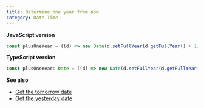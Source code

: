 ```yaml
---
title: Determine one year from now
category: Date Time
---
```


**JavaScript version**

```js
const plusOneYear = ((d) => new Date(d.setFullYear(d.getFullYear() + 1)))(new Date());
```

**TypeScript version**

```js
const plusOneYear: Date = ((d) => new Date(d.setFullYear(d.getFullYear() + 1)))(new Date());
```

**See also**

-   [Get the tomorrow date](/date-time/get-the-tomorrow-date)
-   [Get the yesterday date](/date-time/get-the-yesterday-date)
